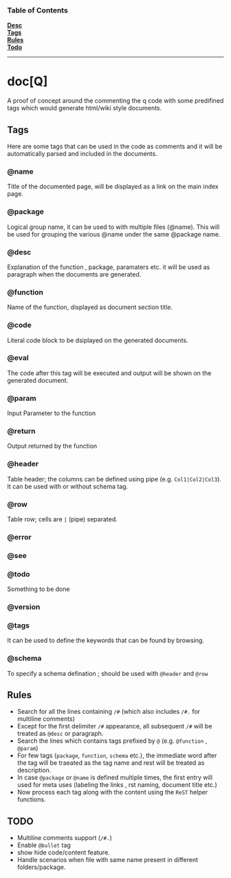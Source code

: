 ### Table of Contents
**[Desc](#docq)**<br>
**[Tags](#tags)**<br>
**[Rules](#rules)**<br>
**[Todo](#todo)**<br>

----

# doc[Q]
A proof of concept around the commenting the q code with some predifined tags which would generate html/wiki style documents.

## Tags

Here are some tags that can be used in the code as comments and it will be automatically parsed and included in the documents.

### @name
Title of the documented page, will be displayed as a link on the main index page. 

### @package
Logical group name, it can be used to with multiple files (@name). This will be used for grouping the various @name under the same @package name.

### @desc
Explanation of the function , package, paramaters etc. it will be used as paragraph when the documents are generated.

### @function
Name of the function, displayed as document section title.

### @code
Literal code block to be dsiplayed on the generated documents.

### @eval
The code after this tag will be executed and output will be shown on the generated document.

### @param
Input Parameter to the function

### @return
Output returned by the function

### @header
Table header; the columns can be defined using pipe (e.g. `Col1|Col2|Col3`).
It can be used with or without schema tag.

### @row 
Table row; cells are `|` (pipe) separated.

### @error

### @see

### @todo
Something to be done

### @version

### @tags
It can be used to define the keywords that can be found by browsing.  

### @schema
To specify a schema defination ; should be used with `@header` and `@row`

## Rules
* Search for all the lines containing `/#` (which also includes `/#.` for multiline comments)
* Except for the first delimiter `/#` appearance, all subsequent `/#` will be treated as `@desc` or paragraph.
* Search the lines which contains tags prefixed by `@` (e.g. `@function` , `@param`)
* For few tags (`package`, `function`, `schema` etc.), the immediate word after the tag will be traeated as the tag name and rest will be treated as description.
* In case `@package` or `@name` is defined multiple times, the first entry will used for meta uses (labeling the links , rst naming, document title etc.)
* Now process each tag along with the content using the `ReST` helper functions.

## TODO
* Multiline comments support (`/#.`)
* Enable `@bullet` tag
* show hide code/content feature.
* Handle scenarios when file with same name present in different folders/package.
